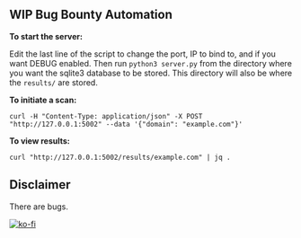 ## WIP Bug Bounty Automation

**To start the server:**

Edit the last line of the script to change the port, IP to bind to, and if you want DEBUG enabled. Then run `python3 server.py` from the directory where you want the sqlite3 database to be stored. This directory will also be where the `results/` are stored.

**To initiate a scan:**

`curl -H "Content-Type: application/json" -X POST "http://127.0.0.1:5002" --data '{"domain": "example.com"}'`

**To view results:**

`curl "http://127.0.0.1:5002/results/example.com" | jq .`

## Disclaimer
There are bugs.

[![ko-fi](https://ko-fi.com/img/githubbutton_sm.svg)](https://ko-fi.com/S6S1MHNPY) 
